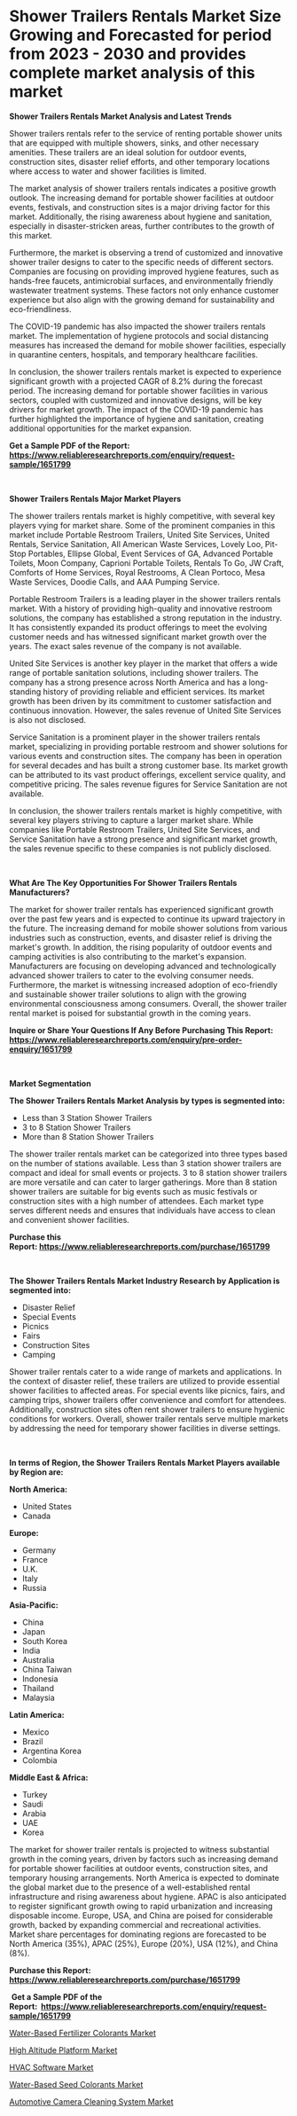 <p><h1>Shower Trailers Rentals Market Size Growing and Forecasted for period from 2023 - 2030 and provides complete market analysis of this market</h1></p><p><strong>Shower Trailers Rentals Market Analysis and Latest Trends</strong></p>
<p><p>Shower trailers rentals refer to the service of renting portable shower units that are equipped with multiple showers, sinks, and other necessary amenities. These trailers are an ideal solution for outdoor events, construction sites, disaster relief efforts, and other temporary locations where access to water and shower facilities is limited.</p><p>The market analysis of shower trailers rentals indicates a positive growth outlook. The increasing demand for portable shower facilities at outdoor events, festivals, and construction sites is a major driving factor for this market. Additionally, the rising awareness about hygiene and sanitation, especially in disaster-stricken areas, further contributes to the growth of this market.</p><p>Furthermore, the market is observing a trend of customized and innovative shower trailer designs to cater to the specific needs of different sectors. Companies are focusing on providing improved hygiene features, such as hands-free faucets, antimicrobial surfaces, and environmentally friendly wastewater treatment systems. These factors not only enhance customer experience but also align with the growing demand for sustainability and eco-friendliness.</p><p>The COVID-19 pandemic has also impacted the shower trailers rentals market. The implementation of hygiene protocols and social distancing measures has increased the demand for mobile shower facilities, especially in quarantine centers, hospitals, and temporary healthcare facilities.</p><p>In conclusion, the shower trailers rentals market is expected to experience significant growth with a projected CAGR of 8.2% during the forecast period. The increasing demand for portable shower facilities in various sectors, coupled with customized and innovative designs, will be key drivers for market growth. The impact of the COVID-19 pandemic has further highlighted the importance of hygiene and sanitation, creating additional opportunities for the market expansion.</p></p>
<p><strong>Get a Sample PDF of the Report:&nbsp; <a href="https://www.reliableresearchreports.com/enquiry/request-sample/1651799">https://www.reliableresearchreports.com/enquiry/request-sample/1651799</a></strong></p>
<p>&nbsp;</p>
<p><strong>Shower Trailers Rentals Major Market Players</strong></p>
<p><p>The shower trailers rentals market is highly competitive, with several key players vying for market share. Some of the prominent companies in this market include Portable Restroom Trailers, United Site Services, United Rentals, Service Sanitation, All American Waste Services, Lovely Loo, Pit-Stop Portables, Ellipse Global, Event Services of GA, Advanced Portable Toilets, Moon Company, Caprioni Portable Toilets, Rentals To Go, JW Craft, Comforts of Home Services, Royal Restrooms, A Clean Portoco, Mesa Waste Services, Doodie Calls, and AAA Pumping Service.</p><p>Portable Restroom Trailers is a leading player in the shower trailers rentals market. With a history of providing high-quality and innovative restroom solutions, the company has established a strong reputation in the industry. It has consistently expanded its product offerings to meet the evolving customer needs and has witnessed significant market growth over the years. The exact sales revenue of the company is not available.</p><p>United Site Services is another key player in the market that offers a wide range of portable sanitation solutions, including shower trailers. The company has a strong presence across North America and has a long-standing history of providing reliable and efficient services. Its market growth has been driven by its commitment to customer satisfaction and continuous innovation. However, the sales revenue of United Site Services is also not disclosed.</p><p>Service Sanitation is a prominent player in the shower trailers rentals market, specializing in providing portable restroom and shower solutions for various events and construction sites. The company has been in operation for several decades and has built a strong customer base. Its market growth can be attributed to its vast product offerings, excellent service quality, and competitive pricing. The sales revenue figures for Service Sanitation are not available.</p><p>In conclusion, the shower trailers rentals market is highly competitive, with several key players striving to capture a larger market share. While companies like Portable Restroom Trailers, United Site Services, and Service Sanitation have a strong presence and significant market growth, the sales revenue specific to these companies is not publicly disclosed.</p></p>
<p>&nbsp;</p>
<p><strong>What Are The Key Opportunities For Shower Trailers Rentals Manufacturers?</strong></p>
<p><p>The market for shower trailer rentals has experienced significant growth over the past few years and is expected to continue its upward trajectory in the future. The increasing demand for mobile shower solutions from various industries such as construction, events, and disaster relief is driving the market's growth. In addition, the rising popularity of outdoor events and camping activities is also contributing to the market's expansion. Manufacturers are focusing on developing advanced and technologically advanced shower trailers to cater to the evolving consumer needs. Furthermore, the market is witnessing increased adoption of eco-friendly and sustainable shower trailer solutions to align with the growing environmental consciousness among consumers. Overall, the shower trailer rental market is poised for substantial growth in the coming years.</p></p>
<p><strong>Inquire or Share Your Questions If Any Before Purchasing This Report: <a href="https://www.reliableresearchreports.com/enquiry/pre-order-enquiry/1651799">https://www.reliableresearchreports.com/enquiry/pre-order-enquiry/1651799</a></strong></p>
<p>&nbsp;</p>
<p><strong>Market Segmentation</strong></p>
<p><strong>The Shower Trailers Rentals Market Analysis by types is segmented into:</strong></p>
<p><ul><li>Less than 3 Station Shower Trailers</li><li>3 to 8 Station Shower Trailers</li><li>More than 8 Station Shower Trailers</li></ul></p>
<p><p>The shower trailer rentals market can be categorized into three types based on the number of stations available. Less than 3 station shower trailers are compact and ideal for small events or projects. 3 to 8 station shower trailers are more versatile and can cater to larger gatherings. More than 8 station shower trailers are suitable for big events such as music festivals or construction sites with a high number of attendees. Each market type serves different needs and ensures that individuals have access to clean and convenient shower facilities.</p></p>
<p><strong>Purchase this Report:&nbsp;<a href="https://www.reliableresearchreports.com/purchase/1651799">https://www.reliableresearchreports.com/purchase/1651799</a></strong></p>
<p>&nbsp;</p>
<p><strong>The Shower Trailers Rentals Market Industry Research by Application is segmented into:</strong></p>
<p><ul><li>Disaster Relief</li><li>Special Events</li><li>Picnics</li><li>Fairs</li><li>Construction Sites</li><li>Camping</li></ul></p>
<p><p>Shower trailer rentals cater to a wide range of markets and applications. In the context of disaster relief, these trailers are utilized to provide essential shower facilities to affected areas. For special events like picnics, fairs, and camping trips, shower trailers offer convenience and comfort for attendees. Additionally, construction sites often rent shower trailers to ensure hygienic conditions for workers. Overall, shower trailer rentals serve multiple markets by addressing the need for temporary shower facilities in diverse settings.</p></p>
<p>&nbsp;</p>
<p><strong>In terms of Region, the Shower Trailers Rentals Market Players available by Region are:</strong></p>
<p>
    <p> <strong> North America: </strong>
        <ul>
            <li>United States</li>
            <li>Canada</li>
        </ul>
        </p> 
    <p> <strong> Europe: </strong>
        <ul>
            <li>Germany</li>
            <li>France</li>
            <li>U.K.</li>
            <li>Italy</li>
            <li>Russia</li>
        </ul>
        </p> 
    <p> <strong> Asia-Pacific: </strong>
        <ul>
            <li>China</li>
            <li>Japan</li>
            <li>South Korea</li>
            <li>India</li>
            <li>Australia</li>
            <li>China Taiwan</li>
            <li>Indonesia</li>
            <li>Thailand</li>
            <li>Malaysia</li>
        </ul>
        </p> 
    <p> <strong> Latin America: </strong>
        <ul>
            <li>Mexico</li>
            <li>Brazil</li>
            <li>Argentina Korea</li>
            <li>Colombia</li>
        </ul>
        </p> 
    <p> <strong> Middle East & Africa: </strong>
        <ul>
            <li>Turkey</li>
            <li>Saudi</li>
            <li>Arabia</li>
            <li>UAE</li>
            <li>Korea</li>
        </ul>
    </p>
    </p>
<p><p>The market for shower trailer rentals is projected to witness substantial growth in the coming years, driven by factors such as increasing demand for portable shower facilities at outdoor events, construction sites, and temporary housing arrangements. North America is expected to dominate the global market due to the presence of a well-established rental infrastructure and rising awareness about hygiene. APAC is also anticipated to register significant growth owing to rapid urbanization and increasing disposable income. Europe, USA, and China are poised for considerable growth, backed by expanding commercial and recreational activities. Market share percentages for dominating regions are forecasted to be North America (35%), APAC (25%), Europe (20%), USA (12%), and China (8%).</p></p>
<p><strong>Purchase this Report: <a href="https://www.reliableresearchreports.com/purchase/1651799">https://www.reliableresearchreports.com/purchase/1651799</a></strong></p>
<p>&nbsp;<strong>Get a Sample PDF of the Report:&nbsp;&nbsp;<a href="https://www.reliableresearchreports.com/enquiry/request-sample/1651799">https://www.reliableresearchreports.com/enquiry/request-sample/1651799</a></strong></p>
<p><strong></strong></p>
<p><p><a href="https://github.com/rahu1506/Market-Research-Report-List-1/blob/main/water-based-fertilizer-colorants-market.md">Water-Based Fertilizer Colorants Market</a></p><p><a href="https://www.linkedin.com/pulse/high-altitude-platform-market-research-report-unlocks-analysis/">High Altitude Platform Market</a></p><p><a href="https://medium.com/@bonniehoppe2023/hvac-software-market-opportunities-and-strategies-forecast-for-period-from-2023-2030-00df34efe976">HVAC Software Market</a></p><p><a href="https://github.com/rahu1505/Market-Research-Report-List-1/blob/main/water-based-seed-colorants-market.md">Water-Based Seed Colorants Market</a></p><p><a href="https://medium.com/@linabernier/automotive-camera-cleaning-system-market-size-growth-forecast-2023-2030-fe64ce0e9b31">Automotive Camera Cleaning System Market</a></p></p>